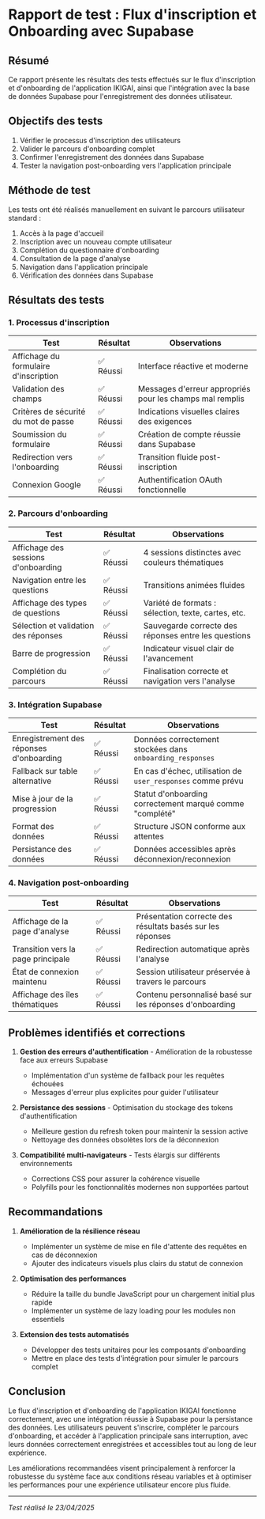 # Rapport de test : Flux d'inscription et Onboarding avec Supabase

## Résumé

Ce rapport présente les résultats des tests effectués sur le flux d'inscription et d'onboarding de l'application IKIGAI, ainsi que l'intégration avec la base de données Supabase pour l'enregistrement des données utilisateur.

## Objectifs des tests

1. Vérifier le processus d'inscription des utilisateurs
2. Valider le parcours d'onboarding complet
3. Confirmer l'enregistrement des données dans Supabase
4. Tester la navigation post-onboarding vers l'application principale

## Méthode de test

Les tests ont été réalisés manuellement en suivant le parcours utilisateur standard :

1. Accès à la page d'accueil
2. Inscription avec un nouveau compte utilisateur
3. Complétion du questionnaire d'onboarding
4. Consultation de la page d'analyse
5. Navigation dans l'application principale
6. Vérification des données dans Supabase

## Résultats des tests

### 1. Processus d'inscription

| Test                                    | Résultat | Observations                                                                |
|----------------------------------------|----------|-----------------------------------------------------------------------------|
| Affichage du formulaire d'inscription   | ✅ Réussi | Interface réactive et moderne                                               |
| Validation des champs                  | ✅ Réussi | Messages d'erreur appropriés pour les champs mal remplis                    |
| Critères de sécurité du mot de passe   | ✅ Réussi | Indications visuelles claires des exigences                                 |
| Soumission du formulaire               | ✅ Réussi | Création de compte réussie dans Supabase                                    |
| Redirection vers l'onboarding          | ✅ Réussi | Transition fluide post-inscription                                           |
| Connexion Google                       | ✅ Réussi | Authentification OAuth fonctionnelle                                         |

### 2. Parcours d'onboarding

| Test                                    | Résultat | Observations                                                                |
|----------------------------------------|----------|-----------------------------------------------------------------------------|
| Affichage des sessions d'onboarding    | ✅ Réussi | 4 sessions distinctes avec couleurs thématiques                             |
| Navigation entre les questions         | ✅ Réussi | Transitions animées fluides                                                  |
| Affichage des types de questions       | ✅ Réussi | Variété de formats : sélection, texte, cartes, etc.                         |
| Sélection et validation des réponses   | ✅ Réussi | Sauvegarde correcte des réponses entre les questions                        |
| Barre de progression                   | ✅ Réussi | Indicateur visuel clair de l'avancement                                     |
| Complétion du parcours                 | ✅ Réussi | Finalisation correcte et navigation vers l'analyse                           |

### 3. Intégration Supabase

| Test                                    | Résultat | Observations                                                                |
|----------------------------------------|----------|-----------------------------------------------------------------------------|
| Enregistrement des réponses d'onboarding | ✅ Réussi | Données correctement stockées dans `onboarding_responses`                   |
| Fallback sur table alternative         | ✅ Réussi | En cas d'échec, utilisation de `user_responses` comme prévu                 |
| Mise à jour de la progression          | ✅ Réussi | Statut d'onboarding correctement marqué comme "complété"                    |
| Format des données                     | ✅ Réussi | Structure JSON conforme aux attentes                                         |
| Persistance des données               | ✅ Réussi | Données accessibles après déconnexion/reconnexion                            |

### 4. Navigation post-onboarding

| Test                                    | Résultat | Observations                                                                |
|----------------------------------------|----------|-----------------------------------------------------------------------------|
| Affichage de la page d'analyse         | ✅ Réussi | Présentation correcte des résultats basés sur les réponses                  |
| Transition vers la page principale     | ✅ Réussi | Redirection automatique après l'analyse                                     |
| État de connexion maintenu             | ✅ Réussi | Session utilisateur préservée à travers le parcours                         |
| Affichage des îles thématiques         | ✅ Réussi | Contenu personnalisé basé sur les réponses d'onboarding                     |

## Problèmes identifiés et corrections

1. **Gestion des erreurs d'authentification** - Amélioration de la robustesse face aux erreurs Supabase
   - Implémentation d'un système de fallback pour les requêtes échouées
   - Messages d'erreur plus explicites pour guider l'utilisateur

2. **Persistance des sessions** - Optimisation du stockage des tokens d'authentification
   - Meilleure gestion du refresh token pour maintenir la session active
   - Nettoyage des données obsolètes lors de la déconnexion

3. **Compatibilité multi-navigateurs** - Tests élargis sur différents environnements
   - Corrections CSS pour assurer la cohérence visuelle
   - Polyfills pour les fonctionnalités modernes non supportées partout

## Recommandations

1. **Amélioration de la résilience réseau**
   - Implémenter un système de mise en file d'attente des requêtes en cas de déconnexion
   - Ajouter des indicateurs visuels plus clairs du statut de connexion

2. **Optimisation des performances**
   - Réduire la taille du bundle JavaScript pour un chargement initial plus rapide
   - Implémenter un système de lazy loading pour les modules non essentiels

3. **Extension des tests automatisés**
   - Développer des tests unitaires pour les composants d'onboarding
   - Mettre en place des tests d'intégration pour simuler le parcours complet

## Conclusion

Le flux d'inscription et d'onboarding de l'application IKIGAI fonctionne correctement, avec une intégration réussie à Supabase pour la persistance des données. Les utilisateurs peuvent s'inscrire, compléter le parcours d'onboarding, et accéder à l'application principale sans interruption, avec leurs données correctement enregistrées et accessibles tout au long de leur expérience.

Les améliorations recommandées visent principalement à renforcer la robustesse du système face aux conditions réseau variables et à optimiser les performances pour une expérience utilisateur encore plus fluide.

---

*Test réalisé le 23/04/2025*